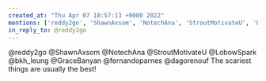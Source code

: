 ```yaml
---
created_at: "Thu Apr 07 18:57:13 +0000 2022"
mentions: ['reddy2go', 'ShawnAxsom', 'NotechAna', 'StroutMotivateU', 'LobowSpark', 'bkh_leung', 'fernandoparnes', 'dagorenouf']
in_reply_to: @reddy2go
---
```


@reddy2go @ShawnAxsom @NotechAna @StroutMotivateU @LobowSpark @bkh_leung @GraceBanyan @fernandoparnes @dagorenouf The scariest things are usually the best!